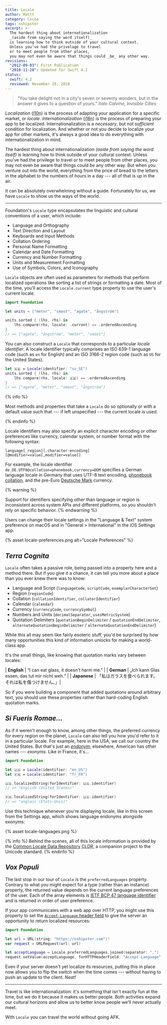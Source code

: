 ```yaml
---
title: Locale
author: Mattt
category: Cocoa
tags: nshipster
excerpt: >-
  The hardest thing about internationalization 
  _(aside from saying the word itself)_
  is learning how to think outside of your cultural context.
  Unless you've had the privelage to travel 
  or to meet people from other places,
  you may not even be aware that things could _be_ any other way.
revisions:
  "2012-09-03": First Publication
  "2018-11-28": Updated for Swift 4.2
status:
  swift: 4.2
  reviewed: November 28, 2018
---
```


> “You take delight not in a city's seven or seventy wonders,
> but in the answer it gives to a question of yours.”
> <cite>Italo Calvino, <em>Invisible Cities</em></cite>

<dfn>Localization</dfn>
(<abbr title="Localization">l10n</abbr>)
is the process of adapting your application for a specific market,
or <dfn>locale</dfn>.
<dfn>Internationalization</dfn>
(<abbr title="Internationalization">i18n</abbr>)
is the process of preparing your app to be localized.
Internationalization is a _necessary_,
but not _sufficient_ condition for localization.
And whether or not you decide to localize your app for other markets,
it's always a good idea to do everything with internationalization in mind.

The hardest thing about internationalization
_(aside from saying the word itself)_
is learning how to think outside of your cultural context.
Unless you've had the privilege to travel
or to meet people from other places,
you may not even be aware that things could _be_ any other way.
But when you venture out into the world,
everything from the price of bread to
the letters in the alphabet to
the numbers of hours in a day ---
all of that is up in the air.

It can be absolutely overwhelming without a guide.
Fortunately for us, we have `Locale` to show us the ways of the world.

---

Foundation's `Locale` type encapsulates
the linguistic and cultural conventions of a user,
which include:

- Language and Orthography
- Text Direction and Layout
- Keyboards and Input Methods
- Collation Ordering
- Personal Name Formatting
- Calendar and Date Formatting
- Currency and Number Formatting
- Units and Measurement Formatting
- Use of Symbols, Colors, and Iconography

`Locale` objects are often used as parameters
for methods that perform localized operations
like sorting a list of strings or formatting a date.
Most of the time,
you'll access the `Locale.current` type property
to use the user's current locale.

```swift
import Foundation

let units = ["meter", "smoot", "agate", "ångström"]

units.sorted { (lhs, rhs) in
    lhs.compare(rhs, locale: .current) == .orderedAscending
}
// => ["agate", "ångström", "meter", "smoot"]
```

You can also construct a `Locale`
that corresponds to a particular <dfn>locale identifier</dfn>.
A locale identifier typically comprises
an ISO 639-1 language code (such as `en` for English) and
an ISO 3166-2 region code (such as `US` for the United States).

```swift
let 🇸🇪 = Locale(identifier: "sv_SE")
units.sorted { (lhs, rhs) in
    lhs.compare(rhs, locale: 🇸🇪) == .orderedAscending
}
// => ["agate", "meter", "smoot", "ångström"]
```

{% info %}

Most methods and properties that take a `Locale`
do so optionally or with a default value
such that ---
if left unspecified ---
the current locale is used.

{% endinfo %}

Locale identifiers may also specify
an explicit character encoding or
other preferences like currency, calendar system, or number format
with the following syntax:

```
language[_region][.character-encoding][@modifier=value[,modifier=value]]
```

For example,
the locale identifier `de_DE.UTF8@collation=phonebook,currency=DDM`
specifies a German language locale in Germany
that uses UTF-8 text encoding,
[phonebook collation](http://developer.mimer.com/charts/german_phonebook.htm),
and the pre-Euro [Deutsche Mark](https://en.wikipedia.org/wiki/Deutsche_Mark) currency.

{% warning %}

Support for identifiers specifying other than language or region is inconsistent
across system APIs and different platforms,
so you shouldn't rely on specific behavior.
{% endwarning %}

Users can change their locale settings
in the "Language & Text" system preference on macOS and
in "General > International" in the iOS Settings app.

{% asset locale-preferences.png alt="Locale Preferences" %}

## _Terra Cognita_

`Locale` often takes a passive role,
being passed into a property here and a method there.
But if you give it a chance,
it can tell you more about a place than you ever knew there was to know:

- Language and Script (`languageCode`, `scriptCode`, `exemplarCharacterSet`)
- Region (`regionCode`)
- Collation (`collationIdentifier`, `collatorIdentifier`)
- Calendar (`calendar`)
- Currency (`currencyCode`, `currencySymbol`)
- Numbers and Units (`decimalSeparator`, `usesMetricSystem`)
- Quotation Delimiters
  (`quotationBeginDelimiter` / `quotationEndDelimiter`,
  `alternateQuotationBeginDelimiter` / `alternateQuotationEndDelimiter`)

While this all may seem like fairly esoteric stuff,
you'd be surprised by how many opportunities this kind of information unlocks
for making a world-class app.

It's the small things, like knowing that quotation marks vary between locales:

| **English** | “I can eat glass, it doesn't harm me.” |
| **German** | „Ich kann Glas essen, das tut mir nicht weh.“ |
| **Japanese** | 「私はガラスを食べられます。それは私を傷つけません。」|

So if you were building a component that added quotations around arbitrary text,
you should use these properties
rather than hard-coding English quotation marks.

## _Si Fueris Romae…_

As if it weren't enough to know, among other things,
the preferred currency for every region on the planet,
`Locale` can also tell you how you'd refer to it in a particular locale.
For example,
here in the USA, we call our country the United States.
But that's just an
<a href="https://en.wikipedia.org/wiki/Exonym_and_endonym"><dfn>endonym</dfn></a>;
elsewhere, American has other names ---
<dfn>exonyms</dfn>.
Like in France, it's...

```swift
import Foundation

let 🇺🇸 = Locale(identifier: "en_US")
let 🇫🇷 = Locale(identifier: "fr_FR")

🇺🇸.localizedString(forIdentifier: 🇺🇸.identifier)
// => "English (United States)"

🇫🇷.localizedString(forIdentifier: 🇺🇸.identifier)
// => "anglais (États-Unis)"
```

Use this technique whenever you're displaying locale,
like in this screen from the Settings app,
which shows language endonyms alongside exonyms:

{% asset locale-languages.png %}

{% info %}
Behind the scenes,
all of this locale information is provided by the
[Common Locale Data Repository](http://cldr.unicode.org)
<abbr title="Common Locale Data Repository">CLDR</abbr>,
a companion project to the Unicode standard.
{% endinfo %}

## _Vox Populi_

The last stop in our tour of `Locale`
is the `preferredLanguages` property.
Contrary to what you might expect for a type (rather than an instance) property,
the returned value depends on the current language preferences of the user.
Each of the array elements is
[IETF BCP 47 language identifier](http://tools.ietf.org/html/bcp47)
and is returned in order of user preference.

If your app communicates with a web app over HTTP,
you might use this property to set the
[`Accept-Language` header field](http://www.w3.org/Protocols/rfc2616/rfc2616-sec14.html#sec14.4)
to give the server an opportunity to return localized resources:

```swift
import Foundation

let url = URL(string: "https://nshipster.com")!
var request = URLRequest(url: url)

let acceptLanguage = Locale.preferredLanguages.joined(separator: ",")
request.setValue(acceptLanguage, forHTTPHeaderField: "Accept-Language")
```

Even if your server doesn't yet localize its resources,
putting this in place now allows you to flip the switch when the time comes ---
without having to push an update to the client.
_Neat!_

---

Travel is like internationalization:
it's something that isn't exactly fun at the time,
but we do it because it makes us better people.
Both activities expand our cultural horizons
and allow us to better know people we'll never actually meet.

With `Locale` you can travel the world without going AFK.
